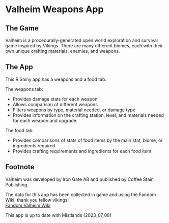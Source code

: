 # Valheim Weapons App

## The Game

Valheim is a procedurally-generated open world exploration and survival game inspired by Vikings. There are many different biomes, each with their own unique crafting materials, enemies, and weapons.   

## The App

This R Shiny app has a weapons and a food tab.

The weapons tab:

* Provides damage stats for each weapon
* Allows comparison of different weapons
* Filters weapons by type, material needed, or damage type
* Provides information on the crafting station, level, and materials needed for each weapon and upgrade.

The food tab:

* Provides comparisons of stats of food items by the main stat, biome, or ingredients required
* Provides crafting requirements and ingredients for each food item

## Footnote

Valheim was developed by Iron Gate AB and published by Coffee Stain Publishing.  

The data for this app has been collected in game and using the Fandom Wiki, thank you fellow vikings!  
[Fandom Valheim Wiki](https://valheim.fandom.com/wiki/Valheim_Wiki)  

This app is up to date with Mistlands (2023_07_08)


 

